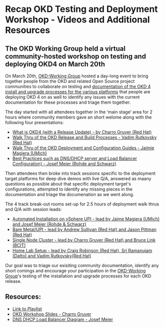 # Recap OKD Testing and Deployment Workshop - Videos and Additional Resources

## The OKD Working Group held a virtual community-hosted workshop on testing and deploying OKD4 on March 20th

On March 20th, [OKD-Working Group](https://groups.google.com/g/okd-wg) hosted a day-long event to bring together people from the OKD and related Open Source project communities to collaborate on testing and [documentation of the OKD 4 install and upgrade processes for the various platforms](https://github.com/elmiko/okd-deployment-configuration-guides) that people are deploying OKD 4 on as well to identify any issues with the current documentation for these processes and triage them together.

The day started with all attendees together in the ‘main stage’ area for 2 hours where community members gave an short welome along with the following four presentations:

- [What is OKD4 (with a Release Update) - by Charro Gruver (Red Hat)](https://youtu.be/fOKve11GOJg)
- [Walk Thru of the OKD Release and Build Processes - Vadim Rutkovsky (Red Hat)](https://youtu.be/HmmV1mLRtbM)
- [Walk Thru of the OKD Deployment and Configuration Guides - Jaimie Magiera (UMich)](https://youtu.be/-AwpvgbaMVg)
- [Best Practices such as DNS/DHCP server and Load Balancer Configuration) - Josef Meier (Rohde and Schwarz)](https://youtu.be/by6ZmwWC8bs)

Then attendees then broke into track sessions specific to the deployment target platforms for deep dive demos with live Q/A, answered as maany questions as possible about that specific deployment target's configurations, attempted to identify any missing pieces in the documentation and triage the documenation as we went along.  

The 4 track break-out rooms set-up for 2.5 hours of deployment walk thrus and Q/A with session leads:

- [Automated Installation on vSphere UPI - lead by Jaime Magiera (UMich) and Josef Meier (Rohde & Schwarz)](https://youtu.be/vCoznRt3_2I)
- [Bare Metal/UPI - lead by Andrew Sullivan (Red Hat) and Jason Pittman (Red Hat)](https://youtu.be/eM_pYnf_xFw)
- [Single Node Cluster - lead by Charro Gruver (Red Hat) and Bruce Link (BCIT)](https://youtu.be/lI382l3u4fM)
- [Home Lab Setup - lead by Craig Robinson (Red Hat), Sri Ramanujam (Datto) and Vadim Rutkovsky(Red Hat)](https://youtu.be/nDDhguTZgLE)

Our goal was to triage our exisiting community documentation, identify any short comings and encourage your participation in the [OKD-Working Group](https://groups.google.com/g/okd-wg)'s testing of the installation and upgrade processes for each OKD release.

## Resources:

- [Link to Playlist](https://www.youtube.com/playlist?list=PLaR6Rq6Z4Iqfe0yvNnyYZnYR3Z3Emb_Zm)
- [OKD Workshop Slides - Charro Gruver](https://github.com/openshift-cs/okd.io/blob/master/source/blog/slides/OKD-Workshop.pdf)
- [DNS DHCP Load Balancer Diagram - Josef Meier](https://github.com/openshift-cs/okd.io/blob/master/source/blog/slides/workshop-okd-2021-03-20-josef-meier-dns-diagram.pdf)

